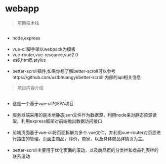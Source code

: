 # webapp

>项目技术栈

<ul>
  <li>node,express</li>
  <li>vue-cli脚手架以webpack为模板</li>
  <li>vue-router,vue-resource,vue2.0</li>
  <li>es6,html5,stylus</li>
  <li>better-scroll插件,如果你想了解better-scroll可以参考https://github.com/ustbhuangyi/better-scroll 内部的api相关信息</li>
</ul>

>项目内容介绍

<ul>
  <li>这是一个基于vue-cli的SPA项目</li>
  <li>服务器端采用的是本地静态json文件作为数据源，利用node来对静态资源读取，利用express框架对前端抛出数据访问接口</li>
  <li>前端页面基于vue-cli将页面拆解为多个.vue文件，并利用vue-router对页面进行路由的管理，页面由商品，评价，商家，以及具体商品详情页为主。</li>
  <li>better-scroll主要用于优化页面的滚动，以及商品页的分类栏和商品列表栏的联系滚动</li>
</ul>



